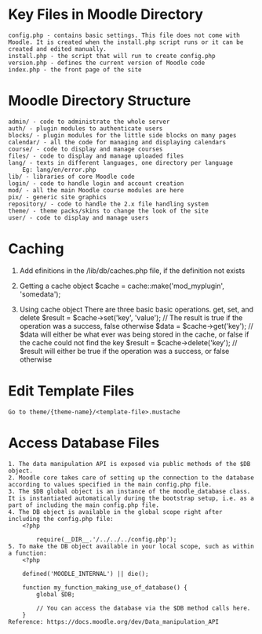 # Key Files in Moodle Directory
	config.php - contains basic settings. This file does not come with Moodle. It is created when the install.php script runs or it can be created and edited manually.
	install.php - the script that will run to create config.php
	version.php - defines the current version of Moodle code
	index.php - the front page of the site

# Moodle Directory Structure
	admin/ - code to administrate the whole server
	auth/ - plugin modules to authenticate users
	blocks/ - plugin modules for the little side blocks on many pages
	calendar/ - all the code for managing and displaying calendars
	course/ - code to display and manage courses
	files/ - code to display and manage uploaded files
	lang/ - texts in different languages, one directory per language
		Eg: lang/en/error.php
	lib/ - libraries of core Moodle code
	login/ - code to handle login and account creation
	mod/ - all the main Moodle course modules are here
	pix/ - generic site graphics
	repository/ - code to handle the 2.x file handling system
	theme/ - theme packs/skins to change the look of the site
	user/ - code to display and manage users

# Caching
1. Add efinitions in the /lib/db/caches.php file, if the definition not exists

2. Getting a cache object
	$cache = cache::make('mod_myplugin', 'somedata');

3. Using cache object
	There are three basic basic operations. get, set, and delete
	$result = $cache->set('key', 'value'); // The result is true if the operation was a success, false otherwise
	$data = $cache->get('key'); // $data will either be what ever was being stored in the cache, or false if the cache could not find the key
	$result = $cache->delete('key'); // $result will either be true if the operation was a success, or false otherwise

# Edit Template Files
	Go to theme/{theme-name}/<template-file>.mustache

# Access Database Files
	1. The data manipulation API is exposed via public methods of the $DB object.
	2. Moodle core takes care of setting up the connection to the database according to values specified in the main config.php file.
	3. The $DB global object is an instance of the moodle_database class. It is instantiated automatically during the bootstrap setup, i.e. as a part of including the main config.php file.
	4. The DB object is available in the global scope right after including the config.php file:
		<?php
 
			require(__DIR__.'/../../../config.php');
	5. To make the DB object available in your local scope, such as within a function:
		<?php
		 
		defined('MOODLE_INTERNAL') || die();
		 
		function my_function_making_use_of_database() {
		    global $DB;
		 
		    // You can access the database via the $DB method calls here.
		}
	Reference: https://docs.moodle.org/dev/Data_manipulation_API
